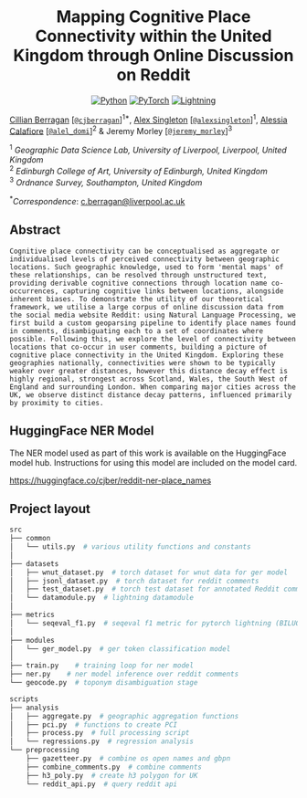<div align="center">

# Mapping Cognitive Place Connectivity within the United Kingdom through Online Discussion on Reddit

<a href="https://www.python.org"><img alt="Python" src="https://img.shields.io/badge/python%20-%2314354C.svg?&style=for-the-badge&logo=python&logoColor=white"/></a>
<a href="https://pytorch.org/"><img alt="PyTorch" src="https://img.shields.io/badge/PyTorch%20-%23EE4C2C.svg?&style=for-the-badge&logo=PyTorch&logoColor=white"/></a>
<a href="https://pytorchlightning.ai/"><img alt="Lightning" src="https://img.shields.io/badge/-Lightning-blueviolet?style=for-the-badge"></a>

</div>

<!--
<p align="center">
<a href="https://cjber.github.io/georelations/src">Documentation</a> •
<a href="todo">FigShare (soon)</a>
</p>
-->

[Cillian Berragan](https://www.liverpool.ac.uk/geographic-data-science/our-people/) \[[`@cjberragan`](http://twitter.com/cjberragan)\]<sup>1\*</sup>,
[Alex Singleton](https://www.liverpool.ac.uk/geographic-data-science/our-people/) \[[`@alexsingleton`](https://twitter.com/alexsingleton)\]<sup>1</sup>,
[Alessia Calafiore](https://www.eca.ed.ac.uk/profile/dr-alessia-calafiore) \[[`@alel_domi`](http://twitter.com/alel_domi)\]<sup>2</sup> &
Jeremy Morley \[[`@jeremy_morley`](http://twitter.com/meremy_morley)\]<sup>3</sup>

<sup>1</sup> _Geographic Data Science Lab, University of Liverpool, Liverpool, United Kingdom_  
<sup>2</sup> _Edinburgh College of Art, University of Edinburgh, United Kingdom_  
<sup>3</sup> _Ordnance Survey, Southampton, United Kingdom_

<sup>\*</sup>_Correspondence_: c.berragan@liverpool.ac.uk

## Abstract

    Cognitive place connectivity can be conceptualised as aggregate or individualised levels of perceived connectivity between geographic locations. Such geographic knowledge, used to form 'mental maps' of these relationships, can be resolved through unstructured text, providing derivable cognitive connections through location name co-occurrences, capturing cognitive links between locations, alongside inherent biases. To demonstrate the utility of our theoretical framework, we utilise a large corpus of online discussion data from the social media website Reddit: using Natural Language Processing, we first build a custom geoparsing pipeline to identify place names found in comments, disambiguating each to a set of coordinates where possible. Following this, we explore the level of connectivity between locations that co-occur in user comments, building a picture of cognitive place connectivity in the United Kingdom. Exploring these geographies nationally, connectivities were shown to be typically weaker over greater distances, however this distance decay effect is highly regional, strongest across Scotland, Wales, the South West of England and surrounding London. When comparing major cities across the UK, we observe distinct distance decay patterns, influenced primarily by proximity to cities.

## HuggingFace NER Model

The NER model used as part of this work is available on the HuggingFace model hub. Instructions for using this model are included on the model card.

<https://huggingface.co/cjber/reddit-ner-place_names>

## Project layout

```bash
src
├── common
│   └── utils.py  # various utility functions and constants
│
├── datasets
│   ├── wnut_dataset.py  # torch dataset for wnut data for ger model
│   ├── jsonl_dataset.py  # torch dataset for reddit comments
│   ├── test_dataset.py  # torch test dataset for annotated Reddit comments
│   └── datamodule.py  # lightning datamodule
│
├── metrics
│   └── seqeval_f1.py  # seqeval f1 metric for pytorch lightning (BILUO)
│
├── modules
│   └── ger_model.py  # ger token classification model
│
├── train.py    # training loop for ner model
├── ner.py    # ner model inference over reddit comments
└── geocode.py  # toponym disambiguation stage

scripts
├── analysis
│   ├── aggregate.py  # geographic aggregation functions
│   ├── pci.py  # functions to create PCI
│   ├── process.py  # full processing script
│   └── regressions.py  # regression analysis
└── preprocessing
    ├── gazetteer.py  # combine os open names and gbpn
    ├── combine_comments.py  # combine comments
    ├── h3_poly.py  # create h3 polygon for UK
    └── reddit_api.py  # query reddit api

```
